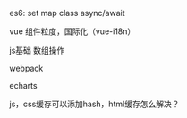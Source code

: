es6:
  set map class async/await

vue 组件粒度，国际化（vue-i18n）

js基础 数组操作

webpack

echarts

js，css缓存可以添加hash，html缓存怎么解决？
